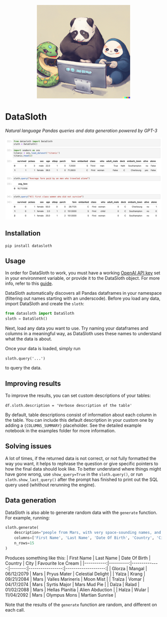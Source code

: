 <p align="center">
  <img width="300" src="https://raw.githubusercontent.com/ibestvina/datasloth/main/media/datasloth.png">
</p>

# DataSloth
_Natural language Pandas queries and data generation powered by GPT-3_


<p align="center">
  <img width="800" src="https://raw.githubusercontent.com/ibestvina/datasloth/main/media/quick_example.png">
</p>


## Installation
`pip install datasloth`

## Usage

In order for DataSloth to work, you must have a working [OpenAI API key](https://beta.openai.com/account/api-keys) set in your environment variable, or provide it to the DataSloth object. For more info, refer to this [guide](https://help.openai.com/en/articles/5112595-best-practices-for-api-key-safety).

DataSloth automatically discovers all Pandas dataframes in your namespace (filtering out names starting with an underscode). Before you load any data, import DataSloth and create the `sloth`:

```python
from datasloth import DataSloth
sloth = DataSloth()
```

Next, load any data you want to use. Try naming your dataframes and columns in a meaningful way, as DataSloth uses these names to understand what the data is about.

Once your data is loaded, simply run

`sloth.query('...')`

to query the data.


## Improving results

To improve the results, you can set custom descriptions of your tables:

`df.sloth.description = 'Verbose description of the table'`

By default, table descriptions consist of information about each column in the table. You can include this default description in your custom one by adding a `{COLUMNS_SUMMARY}` placeholder. See the detailed example notebook in the examples folder for more information.

## Solving issues

A lot of times, if the returned data is not correct, or not fully formatted the way you want, it helps to rephrase the question or give specific pointers to how the final data should look like. To better understand where things might have gone wrong, use `show_query=True` in the `sloth.query()`, or run `sloth.show_last_query()` after the prompt has finished to print out the SQL query used (whithout rerunning the engine).

## Data generation

DataSloth is also able to generate random data with the `generate` function. For example, running:
```python
sloth.generate(
    description="people from Mars, with very space-sounding names, and strange taste in ice cream", 
    columns=['First Name', 'Last Name', 'Date Of Birth', 'Country', 'City', 'Favourite Ice Cream'],
    n_rows=15
)
```
Produces something like this:
| First Name | Last Name | Date Of Birth | Country |             City | Favourite Ice Cream |
|-----------:|----------:|--------------:|--------:|-----------------:|--------------------:|
|     Glorza |    Mangal |    06/12/2079 |    Mars |      Pryus Mater |   Celestial Delight |
|      Yalza |     Krang |    09/21/2084 |    Mars | Valles Marineris |           Moon Mist |
|     Tralza |     Vomar |    04/17/2074 |    Mars |     Syrtis Major |        Mars Mud Pie |
|      Dalza |     Ralad |    01/02/2088 |    Mars |  Hellas Planitia |     Alien Abduction |
|      Halza |     Wular |    11/04/2092 |    Mars |     Olympus Mons |     Martian Sunrise |

Note that the results of the `generate` function are random, and different on each call.
